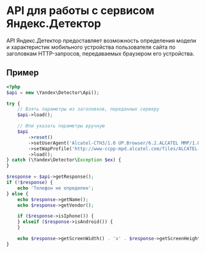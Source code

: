 API для работы с сервисом Яндекс.Детектор
=========================================

API Яндекс.Детектор предоставляет возможность определения модели и характеристик мобильного устройства пользователя
 сайта по заголовкам HTTP-запросов, передаваемых браузером его устройства.


Пример
------
```php
<?php
$api = new \Yandex\Detector\Api();

try {
    // Взять параметры из заголовков, переданных серверу
    $api->load();

    // Или указать параметры вручную
    $api
        ->reset()
        ->setUserAgent('Alcatel-CTH3/1.0 UP.Browser/6.2.ALCATEL MMP/1.0')
        ->setWapProfile('http://www-ccpp-mpd.alcatel.com/files/ALCATEL-CTH3_MMS10_1.0.rdf')
        ->load();
} catch (\Yandex\Detector\Exception $ex) {
}

$response = $api->getResponse();
if (!$response) {
    echo 'Телефон не определен';
} else {
    echo $response->getName();
    echo $response->getVendor();

    if ($response->isIphone()) {
    } elseif ($response->isAndroid()) {
    }

    echo $response->getScreenWidth() . 'x' . $response->getScreenHeight();
}
```